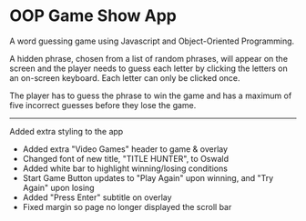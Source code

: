 # OOP Game Show App
 A word guessing game using Javascript and Object-Oriented Programming.

 A hidden phrase, chosen from a list of random phrases, will appear on the screen and the player needs to guess each letter by clicking the letters on an on-screen keyboard. Each letter can only be clicked once.
 
 The player has to guess the phrase to win the game and has a maximum of five incorrect guesses before they lose the game.

 ---

 Added extra styling to the app
 - Added extra "Video Games" header to game & overlay
 - Changed font of new title, "TITLE HUNTER", to Oswald
 - Added white bar to highlight winning/losing conditions
 - Start Game Button updates to "Play Again" upon winning, and "Try Again" upon losing
 - Added "Press Enter" subtitle on overlay
 - Fixed margin so page no longer displayed the scroll bar